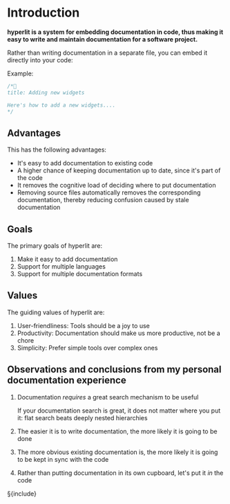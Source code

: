 # Introduction


**hyperlit is a system for embedding documentation in code, thus making it easy to write and maintain documentation 
for a software project.**

Rather than writing documentation in a separate file, you can embed it directly into your code:

Example:
```rust
/*📖
title: Adding new widgets

Here's how to add a new widgets....
*/
```

## Advantages

This has the following advantages:

- It's easy to add documentation to existing code
- A higher chance of keeping documentation up to date, since it's part of the code
- It removes the cognitive load of deciding where to put documentation
- Removing source files automatically removes the corresponding documentation, thereby reducing confusion caused by stale documentation

## Goals

The primary goals of hyperlit are:

1. Make it easy to add documentation
2. Support for multiple languages
3. Support for multiple documentation formats

## Values

The guiding values of hyperlit are:

1. User-friendliness: Tools should be a joy to use
2. Productivity: Documentation should make us more productive, not be a chore 
3. Simplicity: Prefer simple tools over complex ones

## Observations and conclusions from my personal documentation experience

1. Documentation *requires* a great search mechanism to be useful

   If your documentation search is great, it does not matter where you put it: flat search beats deeply nested 
   hierarchies
2. The easier it is to write documentation, the more likely it is going to be done
3. The more obvious existing documentation is, the more likely it is going to be kept in sync with the code
4. Rather than putting documentation in its own cupboard, let's put it *in* the code 

§{include}